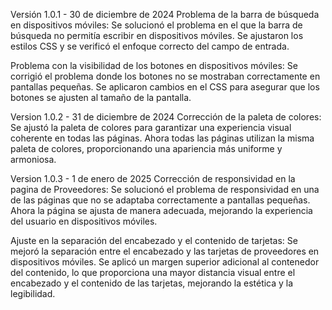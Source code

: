 Versión 1.0.1 - 30 de diciembre de 2024
Problema de la barra de búsqueda en dispositivos móviles:
Se solucionó el problema en el que la barra de búsqueda no permitía escribir en dispositivos móviles. Se ajustaron los estilos CSS y se verificó el enfoque correcto del campo de entrada.

Problema con la visibilidad de los botones en dispositivos móviles:
Se corrigió el problema donde los botones no se mostraban correctamente en pantallas pequeñas. Se aplicaron cambios en el CSS para asegurar que los botones se ajusten al tamaño de la pantalla.

Version 1.0.2 - 31 de diciembre de 2024
Corrección de la paleta de colores:
Se ajustó la paleta de colores para garantizar una experiencia visual coherente en todas las páginas. Ahora todas las páginas utilizan la misma paleta de colores, proporcionando una apariencia más uniforme y armoniosa.

Version 1.0.3 - 1 de enero de 2025
Corrección de responsividad en la pagina de Proveedores:
Se solucionó el problema de responsividad en una de las páginas que no se adaptaba correctamente a pantallas pequeñas. Ahora la página se ajusta de manera adecuada, mejorando la experiencia del usuario en dispositivos móviles.

Ajuste en la separación del encabezado y el contenido de tarjetas:
Se mejoró la separación entre el encabezado y las tarjetas de proveedores en dispositivos móviles. Se aplicó un margen superior adicional al contenedor del contenido, lo que proporciona una mayor distancia visual entre el encabezado y el contenido de las tarjetas, mejorando la estética y la legibilidad.